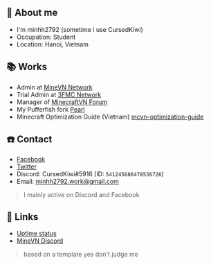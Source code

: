 ## 👋 About me
* I'm minhh2792 (sometime i use CursedKiwi)
* Occupation: Student
* Location: Hanoi, Vietnam

## 📚 Works
* Admin at [MineVN Network](http://minevn.net)
* Trial Admin at [3FMC Network](https://3fmc.com)
* Manager of [MinecraftVN Forum](https://minecraftvn.net)
* My Pufferfish fork [Pearl](https://github.com/Pearl-Project/Pearl)
* Minecraft Optimization Guide (Vietnam) [mcvn-optimization-guide](https://minhh2792.is-a.dev/mcvn-optimization-guide)

## ☎️ Contact
* [Facebook](https://fb.com/minhh2792)
* [Twitter](https://twitter.com/minhh2792)
* Discord: CursedKiwi#5916 (ID: `541245686478536726`)
* Email: minhh2792.work@gmail.com

> I mainly active on Discord and Facebook

## 🔗 Links
* [Uptime status](https://minhh2792.github.io/uptime)
* [MineVN Discord](http://minevn.net/discord)


> based on a template yes don't judge me
